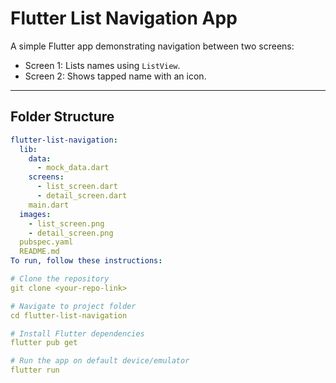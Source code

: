 # Flutter List Navigation App

A simple Flutter app demonstrating navigation between two screens:  
- Screen 1: Lists names using `ListView`.  
- Screen 2: Shows tapped name with an icon.  

---

## Folder Structure

```yaml
flutter-list-navigation:
  lib:
    data:
      - mock_data.dart
    screens:
      - list_screen.dart
      - detail_screen.dart
    main.dart
  images:
    - list_screen.png
    - detail_screen.png
  pubspec.yaml
  README.md
To run, follow these instructions:

# Clone the repository
git clone <your-repo-link>

# Navigate to project folder
cd flutter-list-navigation

# Install Flutter dependencies
flutter pub get

# Run the app on default device/emulator
flutter run


